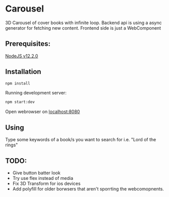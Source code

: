 # Carousel

3D Carousel of cover books with infinite loop. Backend api is using a async generator for fetching new content. Frontend side is just a WebComponent

## Prerequisites:

[NodeJS v12.2.0](https://nodejs.org/en/)

## Installation

```sh
npm install
```

Running development server:

```sh
npm start:dev
```

Open webrowser on [localhost:8080](localhost:8080)

## Using

Type some keywords of a book/s you want to search for i.e. "Lord of the rings"

## TODO:

* Give button batter look
* Try use flex instead of media
* Fix 3D Transform for ios devices
* Add polyfill for older borwsers that aren't sporrting the webcomopnents.

